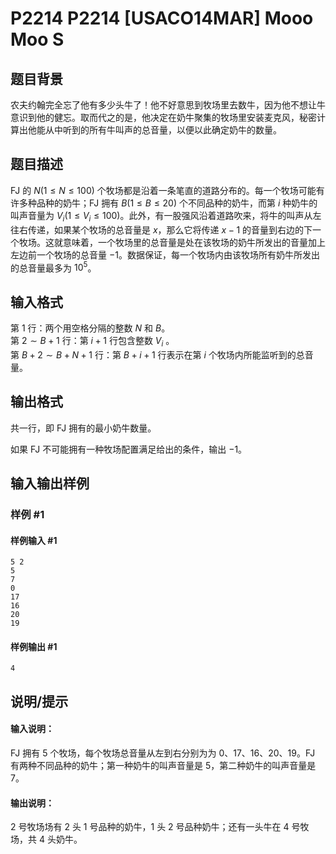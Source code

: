 # P2214 P2214 [USACO14MAR] Mooo Moo S

## 题目背景

农夫约翰完全忘了他有多少头牛了！他不好意思到牧场里去数牛，因为他不想让牛意识到他的健忘。取而代之的是，他决定在奶牛聚集的牧场里安装麦克风，秘密计算出他能从中听到的所有牛叫声的总音量，以便以此确定奶牛的数量。

## 题目描述

FJ 的 $N(1\le N\le100)$ 个牧场都是沿着一条笔直的道路分布的。每一个牧场可能有许多种品种的奶牛；FJ 拥有 $B(1\le B\le20)$ 个不同品种的奶牛，而第 $i$ 种奶牛的叫声音量为 $V_i(1\le V_i\le100)$。此外，有一股强风沿着道路吹来，将牛的叫声从左往右传递，如果某个牧场的总音量是 $x$，那么它将传递 $x-1$ 的音量到右边的下一个牧场。这就意味着，一个牧场里的总音量是处在该牧场的奶牛所发出的音量加上左边前一个牧场的总音量 $-1$。数据保证，每一个牧场内由该牧场所有奶牛所发出的总音量最多为 $10^5$。

## 输入格式

第 $1$ 行：两个用空格分隔的整数 $N$ 和 $B$。      
第 $2 \sim B+1$ 行：第 $i+1$ 行包含整数 $V_i$ 。        
第 $B+2 \sim B+N+1$ 行：第 $B+i+1$ 行表示在第 $i$ 个牧场内所能监听到的总音量。

## 输出格式

共一行，即 FJ 拥有的最小奶牛数量。

如果 FJ 不可能拥有一种牧场配置满足给出的条件，输出 $-1$。

## 输入输出样例

### 样例 #1

#### 样例输入 #1

```
5 2
5
7
0
17
16
20
19
```

#### 样例输出 #1

```
4
```

## 说明/提示

#### 输入说明：
FJ 拥有 $5$ 个牧场，每个牧场总音量从左到右分别为为 $0$、$17$、$16$、$20$、$19$。FJ 有两种不同品种的奶牛；第一种奶牛的叫声音量是 $5$，第二种奶牛的叫声音量是 $7$。
#### 输出说明：
$2$ 号牧场场有 $2$ 头 $1$ 号品种的奶牛，$1$ 头 $2$ 号品种奶牛；还有一头牛在 $4$ 号牧场，共 $4$ 头奶牛。
